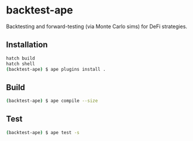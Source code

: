 # backtest-ape

Backtesting and forward-testing (via Monte Carlo sims) for DeFi strategies.

## Installation

```sh
hatch build
hatch shell
(backtest-ape) $ ape plugins install .
```

## Build

```sh
(backtest-ape) $ ape compile --size
```

## Test

```sh
(backtest-ape) $ ape test -s
```
